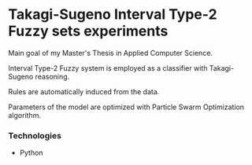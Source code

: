 # Takagi-Sugeno Interval Type-2 Fuzzy sets experiments

Main goal of my Master's Thesis in Applied Computer Science.

Interval Type-2 Fuzzy system is employed as a classifier with Takagi-Sugeno reasoning.

Rules are automatically induced from the data.

Parameters of the model are optimized with Particle Swarm Optimization algorithm.

### Technologies
- Python
